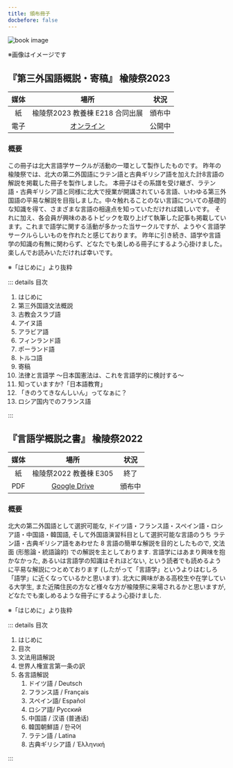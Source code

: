 ```yaml
---
title: 頒布冊子
docbefore: false
---
```


![book image](/upload/2022yuryo.png)

※画像はイメージです

## 『第三外国語概説・寄稿』 楡陵祭2023

| 媒体 | 場所 | 状況 |
| :-: | :-: | :-: |
| 紙 | 楡陵祭2023 教養棟 E218 合同出展 | 頒布中 |
| 電子 | [オンライン](https://vivliostyle.org/viewer/#src=https://booklet2023.huling.org/) | 公開中 |

### 概要

この冊子は北大言語学サークルが活動の一環として製作したものです。 昨年の楡陵祭では、北大の第二外国語にラテン語と古典ギリシア語を加えた計8言語の解説を掲載した冊子を製作しました。 本冊子はその系譜を受け継ぎ、ラテン語・古典ギリシア語と同様に北大で授業が開講されている言語、いわゆる第三外国語の平易な解説を目指しました。中々触れることのない言語についての基礎的な知識を得て、さまざまな言語の相違点を知っていただければ嬉しいです。 それに加え、各会員が興味のあるトピックを取り上げて執筆した記事も掲載しています。これまで語学に関する活動が多かった当サークルですが、ようやく言語学サークルらしいものを作れたと感じております。 昨年に引き続き、語学や言語学の知識の有無に関わらず、どなたでも楽しめる冊子にするよう心掛けました。楽しんでお読みいただければ幸いです。

※「はじめに」より抜粋

::: details 目次

1. はじめに
1. 第三外国語文法概説
  1. 古教会スラブ語
  1. アイヌ語
  1. アラビア語
  1. フィンランド語
  1. ポーランド語
  1. トルコ語
1. 寄稿
  1. 法律と言語学 ～日本国憲法は、これを言語学的に検討する～
  1. 知っていますか?「日本語教育」
  1. 「きのうてきなんしいん」ってなぁに？
  1. ロシア国内でのフランス語

:::

## 『言語学概説之書』 楡陵祭2022

| 媒体 | 場所 | 状況 |
| :-: | :-: | :-: |
| 紙 | 楡陵祭2022 教養棟 E305 | 終了 |
| PDF | [Google Drive](https://drive.google.com/file/d/1eSBjcDgiVpzU9Z1cMRmturJrNpDrx9_G) | 頒布中 |

### 概要

北大の第二外国語として選択可能な,
ドイツ語・フランス語・スペイン語・ロシア語・中国語・韓国語,
そして外国語演習科目として選択可能な言語のうち
ラテン語・古典ギリシア語をあわせた 8 言語の簡単な解説を目的としたもので,
文法面 (形態論・統語論的) での解説を主としております.
言語学にはあまり興味を抱かなかった,
あるいは言語学の知識はそれほどない,
という読者でも読めるように平易な解説につとめております
(したがって「言語学」というよりはむしろ「語学」に近くなっているかと思います).
北大に興味がある高校生や在学している大学生,
また近隣住民の方など様々な方が楡陵祭に来場されるかと思いますが,
どなたでも楽しめるような冊子にするよう心掛けました.

※「はじめに」より抜粋

::: details 目次

1. はじめに
1. 目次
1. 文法用語解説
1. 世界人権宣言第一条の訳
1. 各言語解説
    1. ドイツ語 / Deutsch
    1. フランス語 / Français
    1. スペイン語/ Español
    1. ロシア語/ Русский
    1. 中国語 / 汉语 (普通话)
    1. 韓国朝鮮語 / 한국어
    1. ラテン語 / Latina
    1. 古典ギリシア語 / Ἑλληνική

:::
